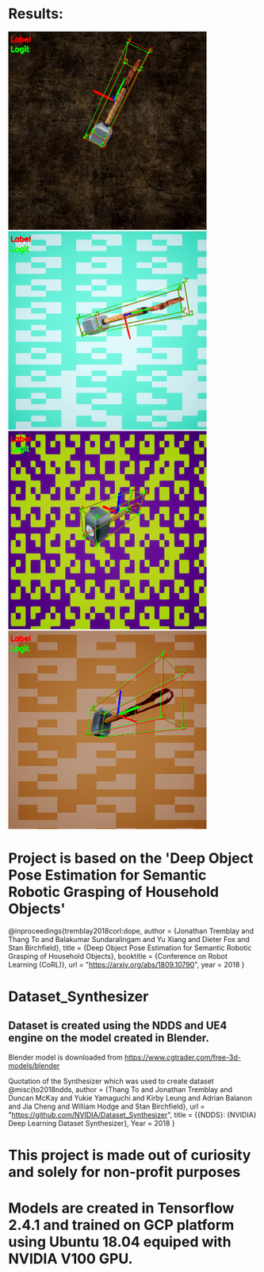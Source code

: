 # Results:
![alt text][sample1]
![alt text][sample2]
![alt text][sample3]
![alt text][sample4]

[sample1]: https://github.com/bajloml/tf_train_6DOF/blob/master/test_scripts/images/test_0.png "sample1"
[sample2]: https://github.com/bajloml/tf_train_6DOF/blob/master/test_scripts/images/test_9.png "sample2"
[sample3]: https://github.com/bajloml/tf_train_6DOF/blob/master/test_scripts/images/test_16.png "sample3"
[sample4]: https://github.com/bajloml/tf_train_6DOF/blob/master/test_scripts/images/test_13.png "sample4"

# Project is based on the 'Deep Object Pose Estimation for Semantic Robotic Grasping of Household Objects'

@inproceedings{tremblay2018corl:dope,
    author = {Jonathan Tremblay and Thang To and Balakumar Sundaralingam and Yu Xiang and Dieter Fox and Stan Birchfield},
    title = {Deep Object Pose Estimation for Semantic Robotic Grasping of Household Objects},
    booktitle = {Conference on Robot Learning (CoRL)},
    url = "https://arxiv.org/abs/1809.10790",
    year = 2018
    }

# Dataset_Synthesizer

## Dataset is created using the NDDS and UE4 engine on the model created in Blender. 
Blender model is downloaded from https://www.cgtrader.com/free-3d-models/blender

Quotation of the Synthesizer which was used to create dataset
@misc{to2018ndds,
    author = {Thang To and Jonathan Tremblay and Duncan McKay and Yukie Yamaguchi and Kirby Leung 
            and Adrian Balanon and Jia Cheng and William Hodge and Stan Birchfield},
    url = "https://github.com/NVIDIA/Dataset_Synthesizer",
    title = {{NDDS}: {NVIDIA} Deep Learning Dataset Synthesizer},
    Year = 2018
    }
    
# This project is made out of curiosity and solely for non-profit purposes
	
# Models are created in Tensorflow 2.4.1 and trained on GCP platform using Ubuntu 18.04 equiped with NVIDIA V100 GPU.
